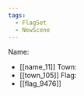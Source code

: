 ```yaml
---
tags:
  - FlagSet
  - NewScene
---
```

Name:
- [[name_11]]
Town:
- [[town_105]]
Flag:
- [[flag_9476]]

